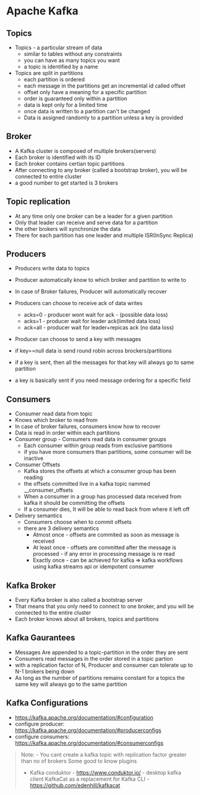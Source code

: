 # Apache Kafka

## Topics
 - Topics - a particular stream of data
    - similar to  tables without any constraints
    - you can have as many topics you want
    - a topic is identified by a name
 - Topics are split in partitions
    - each partition is ordered
    - each message in the partitions get an incremental id called offset
    - offset only have a meaning for a specific partition
    - order is guaranteed only within a partition
    - data is kept only for a limited time
    - once data is written to a partition can't be changed
    - Data is assigned randomly to a partition unless a key is provided

## Broker
 - A Kafka cluster is composed of multiple brokers(servers)
 - Each broker is identified with its ID
 - Each broker contains certian topic partitions
 - After connecting to any broker (called a bootstrap broker), you will be connected to entire cluster
 - a good number to get started is 3 brokers

## Topic replication
 - At any time only one broker can be a leader for a given partition 
 - Only that leader can receive and serve data for a partition
 - the other brokers will synchronize the data
 - There for each partition has one leader and multiple ISR(InSync Replica)

## Producers
 - Producers write data to topics
 - Producer automatically know to which broker and partition to write to
 - In case of Broker failures, Producer will automatically recover
 - Producers can choose to receive ack of data writes
    - acks=0 - producer wont wait for ack - (possible data loss)
    - acks=1 - producer wait for leader ack(limited data loss)
    - ack=all - producer wait for leader+repicas ack (no data loss)

 - Producer can choose to send a key with messages
 - if key==null data is send round robin across brockers/partitions
 - if a key is sent, then all the messages for that key will always go to same partition
 - a key is basically sent if you need message ordering for a specific field

## Consumers
 - Consumer read data from topic
 - Knows which broker to read from
 - In case of broker failures, consumers know how to recover
 - Data is read in order within each partitions
 - Consumer group - Consumers read data in consumer groups
    - Each consumer within group reads from exclusive partitions
    - if you have more consumers than partitions, some consumer will be inactive
 - Consumer Offsets
    - Kafka stores the offsets at which a consumer group has been reading
    - the offsets committed live in a kafka topic nammed __consumer_offsets
    - When a consumer in a group has processed data received from kafka it should be committing the offsets
    - If a consumer dies, It will be able to read back from where it left off 
 - Delivery semantics
    - Consumers choose when to commit offsets
    - there are 3 delivery semantics
        - Atmost once - offsets are commited as soon as message is received
        - At least once - offsets are committed after the message is processed - if any error in processing message is re read
        - Exactly once   - can be achieved for kafka => kafka workflows using kafka streams api or idempotent consumer

## Kafka Broker
 - Every Kafka broker is also called a bootstrap server
 - That means that you only need to connect to one broker, and you will be connected to the entire cluster
 - Each broker knows about all brokers, topics and partitions

## Kafka Gaurantees
 - Messages Are appended to a topic-partition in the order they are sent
 - Consumers read messages in the order stored in a topic partion
 - with a replication factor of N, Producer and consumer can tolerate up to N-1 brokers being down
 - As long as the number of partitions remains constant for a topics the same key will always go to the same partition

 ## Kafka Configurations
 - https://kafka.apache.org/documentation/#configuration
 - configure producer: https://kafka.apache.org/documentation/#producerconfigs
 - configure consumers:  https://kafka.apache.org/documentation/#consumerconfigs


 > Note: - You cant create a kafka topic with replication factor greater than no of brokers
 > Some good to know plugins 
 > - Kafka conduktor - https://www.conduktor.io/  - desktop kafka client
 > KafkaCat as a replacement for Kafka CLI - https://github.com/edenhill/kafkacat
 
